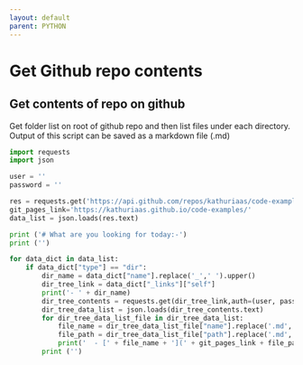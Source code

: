 ```yaml
---
layout: default
parent: PYTHON
---
```

# Get Github repo contents

## Get contents of repo on github

Get folder list on root of github repo and then list files under each directory. Output of this script can be saved as a markdown file (.md)

```python
import requests
import json

user = ''
password = ''

res = requests.get('https://api.github.com/repos/kathuriaas/code-examples/contents',auth=(user, password));
git_pages_link='https://kathuriaas.github.io/code-examples/'
data_list = json.loads(res.text)

print ('# What are you looking for today:-')
print ('')

for data_dict in data_list:
    if data_dict["type"] == "dir":
        dir_name = data_dict["name"].replace('_',' ').upper()
        dir_tree_link = data_dict["_links"]["self"]
        print('- ' + dir_name)
        dir_tree_contents = requests.get(dir_tree_link,auth=(user, password));
        dir_tree_data_list = json.loads(dir_tree_contents.text)
        for dir_tree_data_list_file in dir_tree_data_list:
            file_name = dir_tree_data_list_file["name"].replace('.md','').replace('_',' ').capitalize()
            file_path = dir_tree_data_list_file["path"].replace('.md','')
            print('  - [' + file_name + '](' + git_pages_link + file_path + ')')
        print ('')
```
